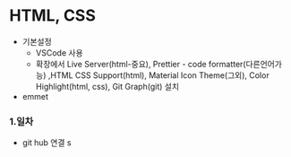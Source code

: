 # HTML, CSS
- 기본설정
    - VSCode 사용
    - 확장에서 Live Server(html-중요), Prettier - code formatter(다른언어가능) ,HTML CSS Support(html), Material Icon Theme(그외), Color Highlight(html, css), Git Graph(git) 설치
- emmet    

### 1.일차

- git hub 연결
s